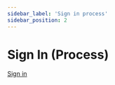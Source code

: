 ```yaml
---
sidebar_label: 'Sign in process'
sidebar_position: 2
---
```


# Sign In (Process)

[Sign in](#sign-in-process)
